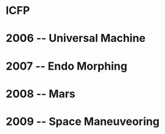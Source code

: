 ICFP
====

# 2006 -- Universal Machine
# 2007 -- Endo Morphing
# 2008 -- Mars
# 2009 -- Space Maneuveoring
